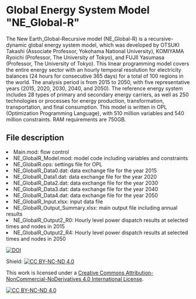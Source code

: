 # Global Energy System Model "NE_Global-R"
The New Earth_Global-Recursive model (NE_Global-R) is a recursive-dynamic global energy system model, which was developed by OTSUKI Takashi (Associate Professor, Yokohama National University), KOMIYAMA Ryoichi (Professor, The University of Tokyo), and FUJII Yasumasa (Professor, The University of Tokyo). This linear programming model covers the entire energy sector with an hourly temporal resolution for electricity balances (24 hours for consecutive 365 days) for a total of 100 regions in the world. The analysis period is from 2015 to 2050, with five representative years (2015, 2020, 2030, 2040, and 2050). The reference energy system includes 28 types of primary and secondary energy carriers, as well as 250 technologies or processes for energy production, transformation, transportation, and final consumption. This model is written in OPL (Optimization Programming Language), with 510 million variables and 540 million constraints. RAM requirements are 750GB.

## File description
<li>Main.mod: flow control
<li>NE_GlobalR_Model.mod: model code including variables and constraints
<li>NE_GlobalR.ops: settings file for OPL
<li>NE_GlobalR_Data0.dat: data exchange file for the year 2015
<li>NE_GlobalR_Data1.dat: data exchange file for the year 2020
<li>NE_GlobalR_Data2.dat: data exchange file for the year 2030
<li>NE_GlobalR_Data3.dat: data exchange file for the year 2040
<li>NE_GlobalR_Data4.dat: data exchange file for the year 2050
<li>NE_GlobalR_Input.xlsx: input data file
<li>NE_GlobalR_Output_Summary.xlsx: main output file including annual results
<li>NE_GlobalR_Output2_R0: Hourly level power dispatch results at selected times and nodes in 2015
<li>NE_GlobalR_Output2_R4: Hourly level power dispatch results at selected times and nodes in 2050


[![DOI](https://zenodo.org/badge/DOI/10.5281/zenodo.7553055.svg)](https://doi.org/10.5281/zenodo.7553055)

Shield: [![CC BY-NC-ND 4.0][cc-by-nc-nd-shield]][cc-by-nc-nd]

This work is licensed under a
[Creative Commons Attribution-NonCommercial-NoDerivatives 4.0 International License][cc-by-nc-nd].

[![CC BY-NC-ND 4.0][cc-by-nc-nd-image]][cc-by-nc-nd]

[cc-by-nc-nd]: http://creativecommons.org/licenses/by-nc-nd/4.0/
[cc-by-nc-nd-image]: https://licensebuttons.net/l/by-nc-nd/4.0/88x31.png
[cc-by-nc-nd-shield]: https://img.shields.io/badge/License-CC%20BY--NC--ND%204.0-lightgrey.svg
